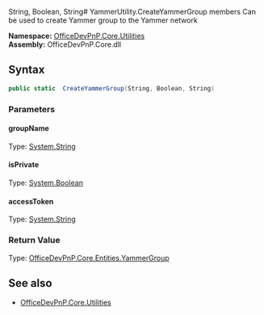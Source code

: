 String, Boolean, String# YammerUtility.CreateYammerGroup members
Can be used to create Yammer group to the Yammer network  

**Namespace:** [OfficeDevPnP.Core.Utilities](OfficeDevPnP.Core.Utilities.md)  
**Assembly:** OfficeDevPnP.Core.dll  
## Syntax
```C#
public static  CreateYammerGroup(String, Boolean, String)
```
### Parameters
#### groupName
Type: [System.String](System.String.md) 
#### 
#### isPrivate
Type: [System.Boolean](System.Boolean.md) 
#### 
#### accessToken
Type: [System.String](System.String.md) 
#### 
### Return Value
Type: [OfficeDevPnP.Core.Entities.YammerGroup](OfficeDevPnP.Core.Entities.YammerGroup.md)
## See also
- [OfficeDevPnP.Core.Utilities](OfficeDevPnP.Core.Utilities.md)

